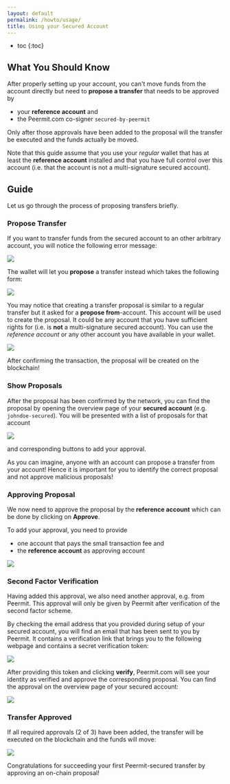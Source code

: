 ```yaml
---
layout: default
permalink: /howto/usage/
title: Using your Secured Account
---
```


* toc
{:toc}

## What You Should Know

After properly setting up your account, you can't move funds from the
account directly but need to **propose a transfer** that needs to be
approved by 

* your **reference account** and
* the Peermit.com co-signer `secured-by-peermit`

Only after those approvals have been added to the proposal will the
transfer be executed and the funds actually be moved.

Note that this guide assume that you use your *regular* wallet that has
at least the **reference account** installed and that you have full
control over this account (i.e. that the account is not a
multi-signature secured account).

## Guide

Let us go through the process of proposing transfers briefly.

### Propose Transfer

If you want to transfer funds from the secured account to an other
arbitrary account, you will notice the following error message:

![](/img/usage-transfer-from.png)

The wallet will let you **propose** a transfer instead which takes the
following form:

![](/img/usage-propose.png)

You may notice that creating a transfer proposal is similar to a regular
transfer but it asked for a **propose from**-account. This account will
be used to create the proposal. It could be any account that you have
sufficient rights for (i.e. is **not** a multi-signature secured
account). You can use the *reference account* or any other account you
have available in your wallet.

![](/img/usage-propose-confirm.png)

After confirming the transaction, the proposal will be created on the
blockchain!

### Show Proposals

After the proposal has been confirmed by the network, you can find the
proposal by opening the overview page of your **secured account** (e.g.
`johndoe-secured`). You will be presented with a list of proposals for
that account

![](/img/usage-proposed-transactions.png)

and corresponding buttons to add your approval.

As you can imagine, anyone with an account can propose a transfer from
your account! Hence it is important for you to identify the correct
proposal and not approve malicious proposals!

### Approving Proposal

We now need to approve the proposal by the **reference account** which
can be done by clicking on **Approve**.

To add your approval, you need to provide

* one account that pays the small transaction fee and
* the **reference account** as approving account

![](/img/usage-approve-proposal.png)

### Second Factor Verification

Having added this approval, we also need another approval, e.g. from
Peermit. This approval will only be given by Peermit after verification
of the second factor scheme.

By checking the email address that you provided during setup of your
secured account, you will find an email that has been sent to you by
Peermit. It contains a verification link that brings you to the
following webpage and contains a secret verification token:

![](/img/usage-approve-peermit.png)

After providing this token and clicking **verify**, Peermit.com will see
your identity as verified and approve the corresponding proposal.
You can find the approval on the overview page of your secured account:

![](/img/usage-approved-peermit.png)

### Transfer Approved

If all required approvals (2 of 3) have been added, the transfer will be
executed on the blockchain and the funds will move:

![](/img/usage-approved.png)

Congratulations for succeeding your first Peermit-secured transfer by
approving an on-chain proposal!
